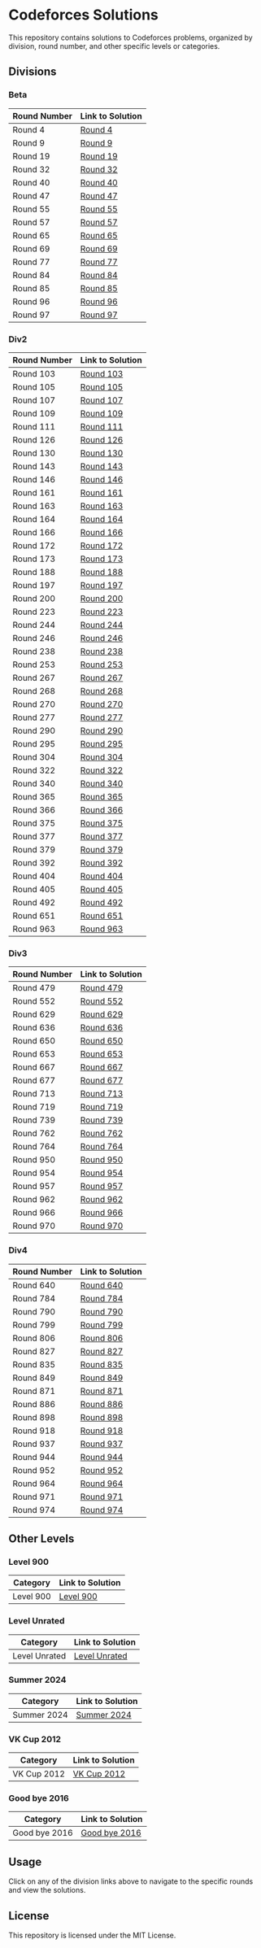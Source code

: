 # Codeforces Solutions

This repository contains solutions to Codeforces problems, organized by division, round number, and other specific levels or categories.

## Divisions

### Beta

| Round Number | Link to Solution                     |
|--------------|--------------------------------------|
| Round 4      | [Round 4](./Divisions/Beta/Round4)   |
| Round 9      | [Round 9](./Divisions/Beta/Round9)   |
| Round 19     | [Round 19](./Divisions/Beta/Round19) |
| Round 32     | [Round 32](./Divisions/Beta/Round32) |
| Round 40     | [Round 40](./Divisions/Beta/Round40) |
| Round 47     | [Round 47](./Divisions/Beta/Round47) |
| Round 55     | [Round 55](./Divisions/Beta/Round55) |
| Round 57     | [Round 57](./Divisions/Beta/Round57) |
| Round 65     | [Round 65](./Divisions/Beta/Round65) |
| Round 69     | [Round 69](./Divisions/Beta/Round69) |
| Round 77     | [Round 77](./Divisions/Beta/Round77) |
| Round 84     | [Round 84](./Divisions/Beta/Round84) |
| Round 85     | [Round 85](./Divisions/Beta/Round85) |
| Round 96     | [Round 96](./Divisions/Beta/Round96) |
| Round 97     | [Round 97](./Divisions/Beta/Round97) |

### Div2

| Round Number | Link to Solution                       |
|--------------|----------------------------------------|
| Round 103    | [Round 103](./Divisions/Div2/Round103) |
| Round 105    | [Round 105](./Divisions/Div2/Round105) |
| Round 107    | [Round 107](./Divisions/Div2/Round107) |
| Round 109    | [Round 109](./Divisions/Div2/Round109) |
| Round 111    | [Round 111](./Divisions/Div2/Round111) |
| Round 126    | [Round 126](./Divisions/Div2/Round126) |
| Round 130    | [Round 130](./Divisions/Div2/Round130) |
| Round 143    | [Round 143](./Divisions/Div2/Round143) |
| Round 146    | [Round 146](./Divisions/Div2/Round146) |
| Round 161    | [Round 161](./Divisions/Div2/Round161) |
| Round 163    | [Round 163](./Divisions/Div2/Round163) |
| Round 164    | [Round 164](./Divisions/Div2/Round164) |
| Round 166    | [Round 166](./Divisions/Div2/Round166) |
| Round 172    | [Round 172](./Divisions/Div2/Round172) |
| Round 173    | [Round 173](./Divisions/Div2/Round173) |
| Round 188    | [Round 188](./Divisions/Div2/Round188) |
| Round 197    | [Round 197](./Divisions/Div2/Round197) |
| Round 200    | [Round 200](./Divisions/Div2/Round200) |
| Round 223    | [Round 223](./Divisions/Div2/Round223) |
| Round 244    | [Round 244](./Divisions/Div2/Round244) |
| Round 246    | [Round 246](./Divisions/Div2/Round246) |
| Round 238    | [Round 238](./Divisions/Div2/Round238) |
| Round 253    | [Round 253](./Divisions/Div2/Round253) |
| Round 267    | [Round 267](./Divisions/Div2/Round267) |
| Round 268    | [Round 268](./Divisions/Div2/Round268) |
| Round 270    | [Round 270](./Divisions/Div2/Round270) |
| Round 277    | [Round 277](./Divisions/Div2/Round277) |
| Round 290    | [Round 290](./Divisions/Div2/Round290) |
| Round 295    | [Round 295](./Divisions/Div2/Round295) |
| Round 304    | [Round 304](./Divisions/Div2/Round304) |
| Round 322    | [Round 322](./Divisions/Div2/Round322) |
| Round 340    | [Round 340](./Divisions/Div2/Round340) |
| Round 365    | [Round 365](./Divisions/Div2/Round365) |
| Round 366    | [Round 366](./Divisions/Div2/Round366) |
| Round 375    | [Round 375](./Divisions/Div2/Round375) |
| Round 377    | [Round 377](./Divisions/Div2/Round377) |
| Round 379    | [Round 379](./Divisions/Div2/Round379) |
| Round 392    | [Round 392](./Divisions/Div2/Round392) |
| Round 404    | [Round 404](./Divisions/Div2/Round404) |
| Round 405    | [Round 405](./Divisions/Div2/Round405) |
| Round 492    | [Round 492](./Divisions/Div2/Round492) |
| Round 651    | [Round 651](./Divisions/Div2/Round651) |
| Round 963    | [Round 963](./Divisions/Div2/Round963) |

### Div3

| Round Number | Link to Solution                       |
|--------------|----------------------------------------|
| Round 479    | [Round 479](./Divisions/Div3/Round479) |
| Round 552    | [Round 552](./Divisions/Div3/Round552) |
| Round 629    | [Round 629](./Divisions/Div3/Round629) |
| Round 636    | [Round 636](./Divisions/Div3/Round636) |
| Round 650    | [Round 650](./Divisions/Div3/Round650) |
| Round 653    | [Round 653](./Divisions/Div3/Round653) |
| Round 667    | [Round 667](./Divisions/Div3/Round667) |
| Round 677    | [Round 677](./Divisions/Div3/Round677) |
| Round 713    | [Round 713](./Divisions/Div3/Round713) |
| Round 719    | [Round 719](./Divisions/Div3/Round719) |
| Round 739    | [Round 739](./Divisions/Div3/Round739) |
| Round 762    | [Round 762](./Divisions/Div3/Round762) |
| Round 764    | [Round 764](./Divisions/Div3/Round764) |
| Round 950    | [Round 950](./Divisions/Div3/Round950) |
| Round 954    | [Round 954](./Divisions/Div3/Round954) |
| Round 957    | [Round 957](./Divisions/Div3/Round957) |
| Round 962    | [Round 962](./Divisions/Div3/Round962) |
| Round 966    | [Round 966](./Divisions/Div3/Round966) |
| Round 970    | [Round 970](./Divisions/Div3/Round970) |

### Div4

| Round Number | Link to Solution                       |
|--------------|----------------------------------------|
| Round 640    | [Round 640](./Divisions/Div4/Round640) |
| Round 784    | [Round 784](./Divisions/Div4/Round784) |
| Round 790    | [Round 790](./Divisions/Div4/Round790) |
| Round 799    | [Round 799](./Divisions/Div4/Round799) |
| Round 806    | [Round 806](./Divisions/Div4/Round806) |
| Round 827    | [Round 827](./Divisions/Div4/Round827) |
| Round 835    | [Round 835](./Divisions/Div4/Round835) |
| Round 849    | [Round 849](./Divisions/Div4/Round849) |
| Round 871    | [Round 871](./Divisions/Div4/Round871) |
| Round 886    | [Round 886](./Divisions/Div4/Round886) |
| Round 898    | [Round 898](./Divisions/Div4/Round898) |
| Round 918    | [Round 918](./Divisions/Div4/Round918) |
| Round 937    | [Round 937](./Divisions/Div4/Round937) |
| Round 944    | [Round 944](./Divisions/Div4/Round944) |
| Round 952    | [Round 952](./Divisions/Div4/Round952) |
| Round 964    | [Round 964](./Divisions/Div4/Round964) |
| Round 971    | [Round 971](./Divisions/Div4/Round971) |
| Round 974    | [Round 974](./Divisions/Div4/Round974) |


## Other Levels

### Level 900

| Category | Link to Solution |
|----------|------------------|
| Level 900 | [Level 900](./Divisions/Level900) |

### Level Unrated

| Category | Link to Solution |
|----------|------------------|
| Level Unrated | [Level Unrated](./Divisions/LevelUnrated) |

### Summer 2024

| Category | Link to Solution |
|----------|------------------|
| Summer 2024 | [Summer 2024](./Divisions/Summer2024) |

### VK Cup 2012

| Category | Link to Solution |
|----------|------------------|
| VK Cup 2012 | [VK Cup 2012](./Divisions/VKCup2012) |

### Good bye 2016

| Category      | Link to Solution                         |
|---------------|------------------------------------------|
| Good bye 2016 | [Good bye 2016](./Divisions/Goodbye2016) |


## Usage

Click on any of the division links above to navigate to the specific rounds and view the solutions.

## License

This repository is licensed under the MIT License.

